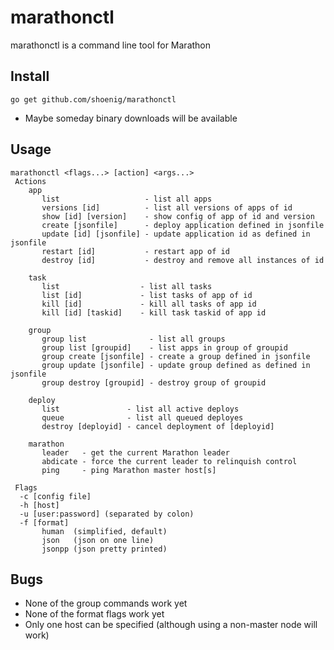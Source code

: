# marathonctl
marathonctl is a command line tool for Marathon

## Install 
```
go get github.com/shoenig/marathonctl
```
- Maybe someday binary downloads will be available

## Usage
```
marathonctl <flags...> [action] <args...>
 Actions
    app
       list                   - list all apps
       versions [id]          - list all versions of apps of id
       show [id] [version]    - show config of app of id and version
       create [jsonfile]      - deploy application defined in jsonfile
       update [id] [jsonfile] - update application id as defined in jsonfile
       restart [id]           - restart app of id
       destroy [id]           - destroy and remove all instances of id

    task
       list                  - list all tasks
       list [id]             - list tasks of app of id
       kill [id]             - kill all tasks of app id
       kill [id] [taskid]    - kill task taskid of app id

    group
       group list              - list all groups
       group list [groupid]    - list apps in group of groupid
       group create [jsonfile] - create a group defined in jsonfile
       group update [jsonfile] - update group defined as defined in jsonfile
       group destroy [groupid] - destroy group of groupid

    deploy
       list               - list all active deploys
       queue              - list all queued deployes
       destroy [deployid] - cancel deployment of [deployid]

    marathon
       leader   - get the current Marathon leader
       abdicate - force the current leader to relinquish control
       ping     - ping Marathon master host[s]

 Flags
  -c [config file]
  -h [host]
  -u [user:password] (separated by colon)
  -f [format]
       human  (simplified, default)
       json   (json on one line)
       jsonpp (json pretty printed)
```

## Bugs
- None of the group commands work yet
- None of the format flags work yet
- Only one host can be specified (although using a non-master node will work)

